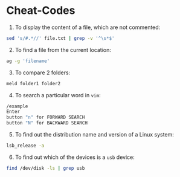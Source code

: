 # Cheat-Codes

1. To display the content of a file, which are not commented:

```bash
sed 's/#.*//' file.txt | grep -v '^\s*$'
```

2. To find a file from the current location:

```bash
ag -g 'filename'
```

3. To compare 2 folders:

```bash
meld folder1 folder2
````

4. To search a particular word in `vim`:

```bash
/example
Enter
button "n" for FORWARD SEARCH
button "N" for BACKWARD SEARCH
```

5. To find out the distribution name and version of a Linux system:

```bash
lsb_release -a
```

6. To find out which of the devices is a `usb` device:

```bash
find /dev/disk -ls | grep usb
```

